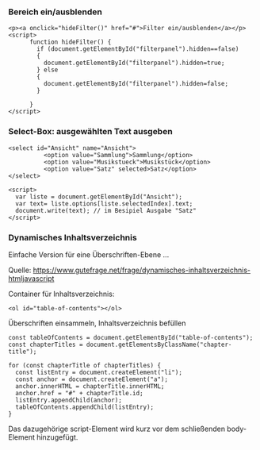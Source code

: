 ### Bereich ein/ausblenden 

```
<p><a onclick="hideFilter()" href="#">Filter ein/ausblenden</a></p>
<script> 
      function hideFilter() {
        if (document.getElementById("filterpanel").hidden==false)
        {
          document.getElementById("filterpanel").hidden=true; 
        } else 
        {
          document.getElementById("filterpanel").hidden=false;           
        }

      }
</script>
```



### Select-Box: ausgewählten Text ausgeben  

```
<select id="Ansicht" name="Ansicht">
          <option value="Sammlung">Sammlung</option>      
          <option value="Musikstueck">Musikstück</option>
          <option value="Satz" selected>Satz</option>        
</select>

<script>
  var liste = document.getElementById("Ansicht");
  var text= liste.options[liste.selectedIndex].text;
  document.write(text); // im Besipiel Ausgabe "Satz" 
</script> 
```
### Dynamisches Inhaltsverzeichnis
Einfache Version für eine Überschriften-Ebene ... 

Quelle: https://www.gutefrage.net/frage/dynamisches-inhaltsverzeichnis-htmljavascript

Container für Inhaltsverzeichnis:
```
<ol id="table-of-contents"></ol>
```
Überschriften einsammeln, Inhaltsverzeichnis befüllen 
```
const tableOfContents = document.getElementById("table-of-contents");
const chapterTitles = document.getElementsByClassName("chapter-title");

for (const chapterTitle of chapterTitles) {
  const listEntry = document.createElement("li");
  const anchor = document.createElement("a");
  anchor.innerHTML = chapterTitle.innerHTML;
  anchor.href = "#" + chapterTitle.id;
  listEntry.appendChild(anchor);
  tableOfContents.appendChild(listEntry);
}
```

Das dazugehörige script-Element wird kurz vor dem schließenden body-Element hinzugefügt.
